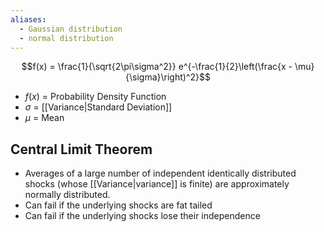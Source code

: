```yaml
---
aliases:
  - Gaussian distribution
  - normal distribution
---
```

$$f(x) = \frac{1}{\sqrt{2\pi\sigma^2}} e^{-\frac{1}{2}\left(\frac{x - \mu}{\sigma}\right)^2}$$
- $f(x)$ = Probability Density Function
- $\sigma$ = [[Variance|Standard Deviation]]
- $\mu$ = Mean

## Central Limit Theorem

- Averages of a large number of independent identically distributed shocks (whose [[Variance|variance]] is finite) are approximately normally distributed.
- Can fail if the underlying shocks are fat tailed
- Can fail if the underlying shocks lose their independence